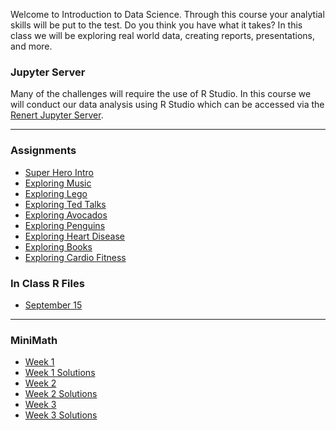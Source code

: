 
Welcome to Introduction to Data Science. Through this course your analytial skills will be put to the test. Do you think you have what it takes? In this class we will be exploring real world data, creating reports, presentations, and more.  

### Jupyter Server
Many of the challenges will require the use of R Studio. In this course we will conduct our data analysis using R Studio which can be accessed via the  <a href="https://jupyter.renert.housegordon.com"> Renert Jupyter Server</a>. 

---

### Assignments
<p>
      <ul>
        <li><a href="https://merrickmath.github.io/MerrickMath.github.io-D3DataScience2022/Activities/SuperHeroIntro.pdf"> Super Hero Intro </a> </li> 
        <li><a href="https://merrickmath.github.io/MerrickMath.github.io-D3DataScience2022/Activities/Activity1.pdf"> Exploring Music  </a> </li>   
        <li><a href="https://merrickmath.github.io/MerrickMath.github.io-D3DataScience2022/Activities/Activity2.pdf"> Exploring Lego  </a> </li>
        <li><a href="https://merrickmath.github.io/MerrickMath.github.io-D3DataScience2022/Activities/Activity3.pdf"> Exploring Ted Talks </a> </li> 
        <li><a href="https://merrickmath.github.io/MerrickMath.github.io-D3DataScience2022/Activities/Activity4.pdf"> Exploring Avocados </a> </li>
        <li><a href="https://merrickmath.github.io/MerrickMath.github.io-D3DataScience2022/Activities/Activity5.pdf"> Exploring Penguins </a> </li>    
        <li><a href="https://merrickmath.github.io/MerrickMath.github.io-D3DataScience2022/Activities/Activity6.pdf"> Exploring Heart Disease </a> </li>  
        <li><a href="https://merrickmath.github.io/MerrickMath.github.io-D3DataScience2022/Activities/Activity7.pdf"> Exploring Books </a> </li>
        <li><a href="https://merrickmath.github.io/MerrickMath.github.io-D3DataScience2022/Activities/Activity8.pdf"> Exploring Cardio Fitness </a> </li>
      </ul>
</p>   

### In Class R Files 
<p>
      <ul>
            <li><a href="https://merrickmath.github.io/MerrickMath.github.io-D3DataScience2022/RFiles/Week1.R"> September 15 </a> </li>
      </ul>
</p>

---


### MiniMath

<p>
      <ul>
        <li> <a href="https://merrickmath.github.io/MerrickMath.github.io-D3DataScience2022/MiniMath/Week1.pdf"> Week 1 </a> </li> 
        <li> <a href="https://merrickmath.github.io/MerrickMath.github.io-D3DataScience2022/MiniMath/Week1Soln.pdf"> Week 1 Solutions </a> </li> 
        <li> <a href="https://merrickmath.github.io/MerrickMath.github.io-D3DataScience2022/MiniMath/Week2.pdf"> Week 2 </a> </li> 
        <li> <a href="https://merrickmath.github.io/MerrickMath.github.io-D3DataScience2022/MiniMath/Week2Soln.pdf">  Week 2 Solutions </a> </li>
        <li> <a href="https://merrickmath.github.io/MerrickMath.github.io-D3DataScience2022/MiniMath/Week3.pdf"> Week 3 </a> </li> 
        <li> <a href="https://merrickmath.github.io/MerrickMath.github.io-D3DataScience2022/MiniMath/Week3Soln.pdf">  Week 3 Solutions </a> </li>
      </ul>
</p>







